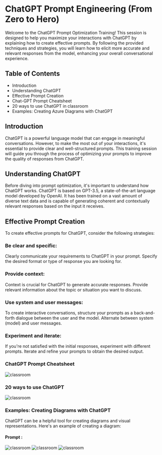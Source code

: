 # ChatGPT Prompt Engineering (From Zero to Hero)


Welcome to the ChatGPT Prompt Optimization Training! This session is designed to help you maximize your interactions with ChatGPT by explaining how to create effective prompts. By following the provided techniques and strategies, you will learn how to elicit more accurate and relevant responses from the model, enhancing your overall conversational experience.

## Table of Contents

- Introduction
- Understanding ChatGPT
- Effective Prompt Creation
- Chat-GPT Prompt Cheatsheet
- 20 ways to use ChatGPT in classroom
- Examples: Creating Azure Diagrams with ChatGPT

## Introduction
ChatGPT is a powerful language model that can engage in meaningful conversations. However, to make the most out of your interactions, it's essential to provide clear and well-structured prompts. This training session will guide you through the process of optimizing your prompts to improve the quality of responses from ChatGPT.

## Understanding ChatGPT
Before diving into prompt optimization, it's important to understand how ChatGPT works. ChatGPT is based on GPT-3.5, a state-of-the-art language model developed by OpenAI. It has been trained on a vast amount of diverse text data and is capable of generating coherent and contextually relevant responses based on the input it receives.

## Effective Prompt Creation
To create effective prompts for ChatGPT, consider the following strategies:

### Be clear and specific:
Clearly communicate your requirements to ChatGPT in your prompt. Specify the desired format or type of response you are looking for.

### Provide context: 
Context is crucial for ChatGPT to generate accurate responses. Provide relevant information about the topic or situation you want to discuss.

### Use system and user messages: 
To create interactive conversations, structure your prompts as a back-and-forth dialogue between the user and the model. Alternate between system (model) and user messages.

### Experiment and iterate: 
If you're not satisfied with the initial responses, experiment with different prompts. Iterate and refine your prompts to obtain the desired output.



### ChatGPT Prompt Cheatsheet

![classroom](prompt2.png)

### 20 ways to use ChatGPT

![classroom](classroom.jpg)


### Examples: Creating Diagrams with ChatGPT
ChatGPT can be a helpful tool for creating diagrams and visual representations. Here's an example of creating a diagram:

#### Prompt :
![classroom](1.png)
![classroom](2.png)
![classroom](3.png)


